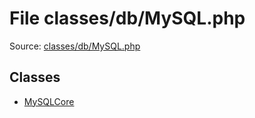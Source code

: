 File classes/db/MySQL.php
=========

Source: [classes/db/MySQL.php](https://github.com/PrestaShop/PrestaShop/blob/1.5.3.1/classes/db/MySQL.php)


Classes
-------

* [MySQLCore](class.MySQLCore.md)

